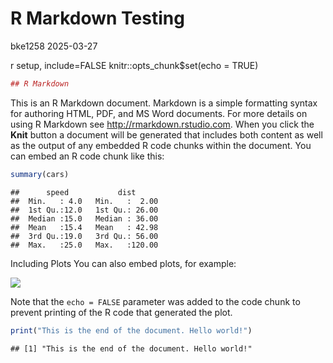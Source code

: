 R Markdown Testing
================
bke1258
2025-03-27

r setup, include=FALSE knitr::opts_chunk\$set(echo = TRUE)

``` r
## R Markdown
```

This is an R Markdown document. Markdown is a simple formatting syntax
for authoring HTML, PDF, and MS Word documents. For more details on
using R Markdown see <http://rmarkdown.rstudio.com>. When you click the
**Knit** button a document will be generated that includes both content
as well as the output of any embedded R code chunks within the document.
You can embed an R code chunk like this:

``` r
summary(cars)
```

    ##      speed           dist       
    ##  Min.   : 4.0   Min.   :  2.00  
    ##  1st Qu.:12.0   1st Qu.: 26.00  
    ##  Median :15.0   Median : 36.00  
    ##  Mean   :15.4   Mean   : 42.98  
    ##  3rd Qu.:19.0   3rd Qu.: 56.00  
    ##  Max.   :25.0   Max.   :120.00

Including Plots You can also embed plots, for example:

![](R-Markdown-Testing_files/figure-gfm/r%20pressure-1.png)<!-- -->

Note that the `echo = FALSE` parameter was added to the code chunk to
prevent printing of the R code that generated the plot.

``` r
print("This is the end of the document. Hello world!")
```

    ## [1] "This is the end of the document. Hello world!"
